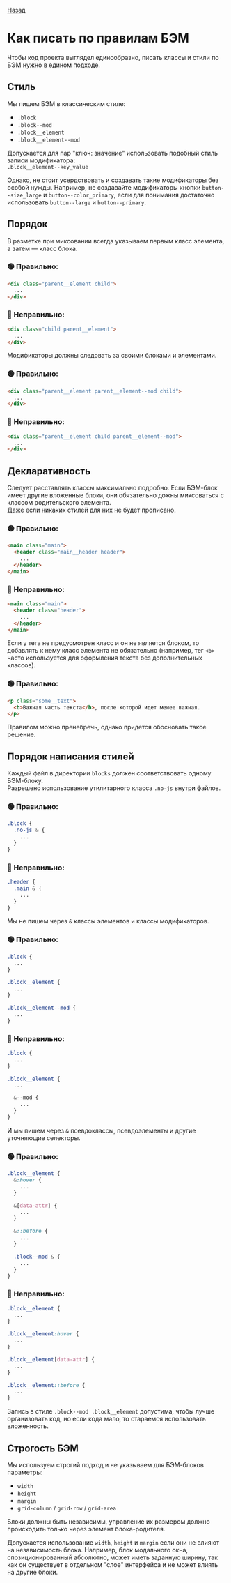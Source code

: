 [Назад](/README.md)

# Как писать по правилам БЭМ

Чтобы код проекта выглядел единообразно, писать классы и стили по БЭМ нужно в едином подходе.

## Стиль

Мы пишем БЭМ в классическим стиле:
- `.block`
- `.block--mod`
- `.block__element`
- `.block__element--mod`

Допускается для пар "ключ: значение" использовать подобный стиль записи модификатора:  
`.block__element--key_value`

Однако, не стоит усердствовать и создавать такие модификаторы без особой нужды. Например, не создавайте модификаторы кнопки `button--size_large` и `button--color_primary`, если для понимания достаточно использовать `button--large` и `button--primary`.

## Порядок

В разметке при миксовании всегда указываем первым класс элемента, а затем — класс блока.

### 🟢 Правильно:
```html
<div class="parent__element child">
  ...
</div>
```

### 🔴 Неправильно:
```html
<div class="child parent__element">
  ...
</div>
```

Модификаторы должны следовать за своими блоками и элементами.

### 🟢 Правильно:
```html
<div class="parent__element parent__element--mod child">
  ...
</div>
```

### 🔴 Неправильно:
```html
<div class="parent__element child parent__element--mod">
  ...
</div>
```

## Декларативность

Следует расставлять классы максимально подробно. Если БЭМ-блок имеет другие вложенные блоки, они обязательно дожны миксоваться с классом родительского элемента.  
Даже если никаких стилей для них не будет прописано.

### 🟢 Правильно:
```html
<main class="main">
  <header class="main__header header">
    ...
  </header>
</main>
```

### 🔴 Неправильно:
```html
<main class="main">
  <header class="header">
    ...
  </header>
</main>
```

Если у тега не предусмотрен класс и он не является блоком, то добавлять к нему класс элемента не обязательно (например, тег `<b>` часто используется для оформления текста без дополнительных классов).

### 🟢 Правильно:
```html
<p class="some__text">
  <b>Важная часть текста</b>, после которой идет менее важная.
</p>
```

Правилом можно пренебречь, однако придется обосновать такое решение.

## Порядок написания стилей

Каждый файл в директории `blocks` должен соответствовать одному БЭМ-блоку.  
Разрешено использование утилитарного класса `.no-js` внутри файлов.

### 🟢 Правильно:
```scss
.block {
  .no-js & {
    ...
  }
}
```

### 🔴 Неправильно:
```scss
.header {
  .main & {
    ...
  }
}
```

Мы не пишем через `&` классы элементов и классы модификаторов.

### 🟢 Правильно:
```scss
.block {
  ...
}

.block__element {
  ...
}

.block__element--mod {
  ...
}
```

### 🔴 Неправильно:
```scss
.block {
  ...
}

.block__element {
  ...

  &--mod {
    ...
  }
}
```

И мы пишем через `&` псевдоклассы, псевдоэлементы и другие уточняющие селекторы.

### 🟢 Правильно:
```scss
.block__element {
  &:hover {
    ...
  }

  &[data-attr] {
    ...
  }

  &::before {
    ...
  }

  .block--mod & {
    ...
  }
}
```


### 🔴 Неправильно:
```scss
.block__element {
  ...
}

.block__element:hover {
  ...
}

.block__element[data-attr] {
  ...
}

.block__element::before {
  ...
}
```

Запись в стиле `.block--mod .block__element` допустима, чтобы лучше организовать код, но если кода мало, то стараемся использовать вложенность.

## Строгость БЭМ

Мы используем строгий подход и не указываем для БЭМ-блоков параметры:
- `width`
- `height`
- `margin`
- `grid-column` / `grid-row` / `grid-area`

Блоки должны быть независимы, управление их размером должно происходить только через элемент блока-родителя.

Допускается использование `width`, `height` и `margin` если они не влияют на независимость блока. Например, блок модального окна, спозиционированный абсолютно, может иметь заданную ширину, так как он существует в отдельном "слое" интерфейса и не может влиять на другие блоки.
